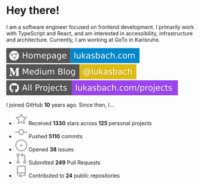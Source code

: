 # Hey there!

I am a software engineer focused on frontend development. I primarily work with TypeScript and React, and am interested in accessibility, infrastructure and architecture. Currently, I am working at GoTo in Karlsruhe.

[![Homepage](./icons/homepage.svg)](https://lukasbach.com)
[![Medium Blog](./icons/medium.svg)](https://medium.com/@lukasbach)
[![My Projects](./icons/projects.svg)](https://lukasbach.com/projects)

I joined GitHub **10** years ago. Since then, I...

- ![](./icons/star.svg) Received **1330** stars across **125** personal projects
- ![](./icons/commit.svg) Pushed **5110** commits
- ![](./icons/issues.svg) Opened **38** issues
- ![](./icons/pr.svg) Submitted **249** Pull Requests
- ![](./icons/repo.svg) Contributed to **24** public repositories
